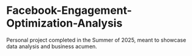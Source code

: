 # Facebook-Engagement-Optimization-Analysis
Personal project completed in the Summer of 2025, meant to showcase data analysis and business acumen.
